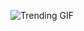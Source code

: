 ![Trending GIF](https://media2.giphy.com/media/v1.Y2lkPThiYjIxNzcyMWh1ZmdjbTlpajA4OGwwbndtdnJrbTY0ajF5cTQ0aDI0emhlY2NwdyZlcD12MV9naWZzX3NlYXJjaCZjdD1n/MT5UUV1d4CXE2A37Dg/giphy.gif)
